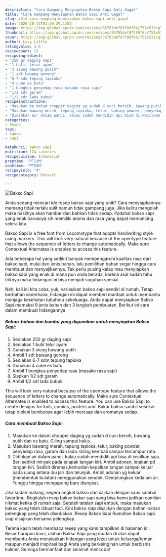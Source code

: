 ```yaml
---
description: "Cara Gampang Menyiapkan Bakso Sapi Anti Gagal"
title: "Cara Gampang Menyiapkan Bakso Sapi Anti Gagal"
slug: 4318-cara-gampang-menyiapkan-bakso-sapi-anti-gagal
date: 2020-10-13T01:30:29.110Z
image: https://img-global.cpcdn.com/recipes/35705def87f89f6b/751x532cq70/bakso-sapi-foto-resep-utama.jpg
thumbnail: https://img-global.cpcdn.com/recipes/35705def87f89f6b/751x532cq70/bakso-sapi-foto-resep-utama.jpg
cover: https://img-global.cpcdn.com/recipes/35705def87f89f6b/751x532cq70/bakso-sapi-foto-resep-utama.jpg
author: Lucy Little
ratingvalue: 3.6
reviewcount: 13
recipeingredient:
- "250 gr daging sapi"
- "1 butir telur ayam"
- "3 siung bawang putih"
- "1 sdt bawang goreng"
- "6-7 sdm tepung tapioka"
- "4 cube es batu"
- "1 bungkus penyedap rasa masako rasa sapi"
- "1/2 sdt garam"
- "1/2 sdt lada bubuk"
recipeinstructions:
- "Masukan ke dalam chopper daging yg sudah d cuci bersih, bawang putih dan es batu. Giling sampai halus."
- "Masukan bawang merah, tepung tapioka, telur, baking powder, penyedap rasa, garam dan lada. Giling kembali sampai tercampur rata."
- "Didihkan air dalam panci, kalau sudah mendidih api bisa di kecilkan saja. Beri sedikit minyak pada telapak tangan kiri. Ambil adonan, letakan pd tangan kiri. Sedikit diremas,kemudian kepalkan tangan sampai keluar pada ujung antara ibu jari dan telunjuk. Ambil adonan yg keluar (membentuk bulatan) menggunakan sendok. Cemplungkan kedalam air. Tunggu hingga mengapung baru diangkat."
categories:
- Resep
tags:
- bakso
- sapi

katakunci: bakso sapi 
nutrition: 124 calories
recipecuisine: Indonesian
preptime: "PT13M"
cooktime: "PT54M"
recipeyield: "4"
recipecategory: Dessert

---
```



![Bakso Sapi](https://img-global.cpcdn.com/recipes/35705def87f89f6b/751x532cq70/bakso-sapi-foto-resep-utama.jpg)

Anda sedang mencari ide resep bakso sapi yang unik? Cara menyiapkannya memang tidak terlalu sulit namun tidak gampang juga. Jika keliru mengolah maka hasilnya akan hambar dan bahkan tidak sedap. Padahal bakso sapi yang enak harusnya sih memiliki aroma dan rasa yang dapat memancing selera kita.

Bakso Sapi is a free font from Locomotype that adopts handwriting style using markers. This will look very natural because of the opentype feature that allows the sequence of letters to change automatically. Make sure Contextual Alternates is enabled to access this feature.

Ada beberapa hal yang sedikit banyak mempengaruhi kualitas rasa dari bakso sapi, mulai dari jenis bahan, lalu pemilihan bahan segar hingga cara membuat dan menyajikannya. Tak perlu pusing kalau mau menyiapkan bakso sapi yang enak di mana pun anda berada, karena asal sudah tahu triknya maka hidangan ini bisa menjadi suguhan spesial.


Nah, kali ini kita coba, yuk, variasikan bakso sapi sendiri di rumah. Tetap berbahan sederhana, hidangan ini dapat memberi manfaat untuk membantu menjaga kesehatan tubuhmu sekeluarga. Anda dapat menyiapkan Bakso Sapi memakai 9 jenis bahan dan 3 langkah pembuatan. Berikut ini cara dalam membuat hidangannya.

<!--inarticleads1-->

##### Bahan-bahan dan bumbu yang digunakan untuk menyiapkan Bakso Sapi:

1. Sediakan 250 gr daging sapi
1. Sediakan 1 butir telur ayam
1. Gunakan 3 siung bawang putih
1. Ambil 1 sdt bawang goreng
1. Sediakan 6-7 sdm tepung tapioka
1. Gunakan 4 cube es batu
1. Ambil 1 bungkus penyedap rasa (masako rasa sapi)
1. Siapkan 1/2 sdt garam
1. Ambil 1/2 sdt lada bubuk


This will look very natural because of the opentype feature that allows the sequence of letters to change automatically. Make sure Contextual Alternates is enabled to access this feature. You can use Bakso Sapi to create designs for kids, comics, posters and. Bakar bakso sambil sesekali tetap diolesi bumbunya agar lebih meresap dan aromanya sedap. 

<!--inarticleads2-->

##### Cara membuat Bakso Sapi:

1. Masukan ke dalam chopper daging yg sudah d cuci bersih, bawang putih dan es batu. Giling sampai halus.
1. Masukan bawang merah, tepung tapioka, telur, baking powder, penyedap rasa, garam dan lada. Giling kembali sampai tercampur rata.
1. Didihkan air dalam panci, kalau sudah mendidih api bisa di kecilkan saja. Beri sedikit minyak pada telapak tangan kiri. Ambil adonan, letakan pd tangan kiri. Sedikit diremas,kemudian kepalkan tangan sampai keluar pada ujung antara ibu jari dan telunjuk. Ambil adonan yg keluar (membentuk bulatan) menggunakan sendok. Cemplungkan kedalam air. Tunggu hingga mengapung baru diangkat.


Jika sudah matang, segera angkat bakso dan sajikan dengan saus sambal favoritmu. Begitulah resep bakso bakar sapi yang bisa kamu jadikan camilan nikmat ketika di rumah saja. Setelah tetelan sapi empuk, maka masukan bakso yang telah dibuat tadi. Kini bakso siap disajikan dengan bahan-bahan pelengkap yang telah disediakan. Resep Bakso Sapi Rumahan Bakso sapi siap disajikan bersama pelengkap. 

Terima kasih telah membaca resep yang kami tampilkan di halaman ini. Besar harapan kami, olahan Bakso Sapi yang mudah di atas dapat membantu Anda menyiapkan hidangan yang lezat untuk keluarga/teman maupun menjadi inspirasi bagi Anda yang berkeinginan untuk berbisnis kuliner. Semoga bermanfaat dan selamat mencoba!
